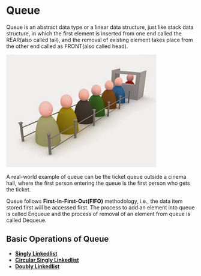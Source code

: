 # Queue

Queue is an abstract data type or a linear data structure, just like stack data structure, in which the first element is inserted from one end called the REAR(also called tail), and the removal of existing element takes place from the other end called as FRONT(also called head).

![real-life example](queue.jpg)

A real-world example of queue can be the ticket queue outside a cinema hall, where the first person entering the queue is the first person who gets the ticket.

 Queue follows **First-In-First-Out(FIFO)** methodology, i.e., the data item stored first will be accessed first. The process to add an element into queue is called Enqueue and the process of removal of an element from queue is called Dequeue.

## Basic Operations of Queue



* [**Singly Linkedlist**](#singly-linkedlist)
* [**Circular Singly Linkedlist**](#circular-singly-linkedlist)
* [**Doubly Linkedlist**](#doubly-linkedlist)
